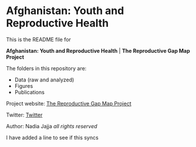 # Afghanistan: Youth and Reproductive Health

This is the README file for 

**Afghanistan: Youth and Reproductive Health** | **The Reproductive Gap Map Project**

The folders in this repository are: 
+ Data (raw and analyzed)
+ Figures 
+ Publications

Project website: [The Reproductive Gap Map Project](www.TheReproductiveGapMap.com)

Twitter: [Twitter](https://twitter.com/reproductivemap/)

Author: Nadia Jajja
*all rights reserved*

I have added a line to see if this syncs
